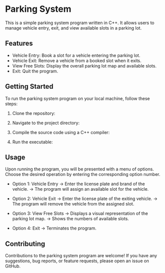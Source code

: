 # Parking System

This is a simple parking system program written in C++. It allows users to manage vehicle entry, exit, and view available slots in a parking lot.

## Features

- Vehicle Entry: Book a slot for a vehicle entering the parking lot.
- Vehicle Exit: Remove a vehicle from a booked slot when it exits.
- View Free Slots: Display the overall parking lot map and available slots.
- Exit: Quit the program.

## Getting Started

To run the parking system program on your local machine, follow these steps:

1. Clone the repository:

2. Navigate to the project directory:

3. Compile the source code using a C++ compiler:

4. Run the executable:

## Usage

Upon running the program, you will be presented with a menu of options. Choose the desired operation by entering the corresponding option number.

- Option 1: Vehicle Entry
-> Enter the license plate and brand of the vehicle.
-> The program will assign an available slot for the vehicle.

- Option 2: Vehicle Exit
-> Enter the license plate of the exiting vehicle.
-> The program will remove the vehicle from the assigned slot.

- Option 3: View Free Slots
-> Displays a visual representation of the parking lot map.
-> Shows the numbers of available slots.

- Option 4: Exit
-> Terminates the program.

## Contributing

Contributions to the parking system program are welcome! If you have any suggestions, bug reports, or feature requests, please open an issue on GitHub.
